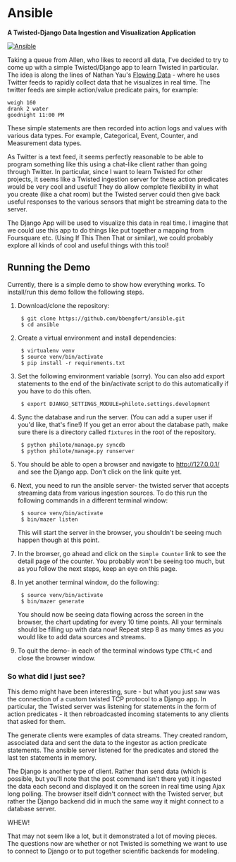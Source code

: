 Ansible
=======
**A Twisted-Django Data Ingestion and Visualization Application**

[![Ansible][ansible.png]][ansible.png]

Taking a queue from Allen, who likes to record all data, I've decided to try to come up with a simple Twisted/Django app to learn Twisted in particular. The idea is along the lines of Nathan Yau's [Flowing Data](http://your.flowingdata.com/home/) - where he uses Twitter feeds to rapidly collect data that he visualizes in real time. The twitter feeds are simple action/value predicate pairs, for example:

    weigh 160
    drank 2 water
    goodnight 11:00 PM

These simple statements are then recorded into action logs and values with various data types. For example, Categorical, Event, Counter, and Measurement data types.

As Twitter is a text feed, it seems perfectly reasonable to be able to program something like this using a chat-like client rather than going through Twitter. In particular, since I want to learn Twisted for other projects, it seems like a Twisted ingestion server for these action predicates would be very cool and useful! They do allow complete flexibility in what you create (like a chat room) but the Twisted server could then give back useful responses to the various sensors that might be streaming data to the server.

The Django App will be used to visualize this data in real time. I imagine that we could use this app to do things like put together a mapping from Foursquare etc. (Using If This Then That or similar), we could probably explore all kinds of cool and useful things with this tool!

## Running the Demo ##

Currently, there is a simple demo to show how everything works. To install/run this demo follow the following steps.

1. Download/clone the repository:

        $ git clone https://github.com/bbengfort/ansible.git
        $ cd ansible

2. Create a virtual environment and install dependencies:

        $ virtualenv venv
        $ source venv/bin/activate
        $ pip install -r requirements.txt
        
3. Set the following environment variable (sorry). You can also add export statements to the end of the bin/activate script to do this automatically if you have to do this often. 

        $ export DJANGO_SETTINGS_MODULE=philote.settings.development

4. Sync the database and run the server. (You can add a super user if you'd like, that's fine!) If you get an error about the database path, make sure there is a directory called `fixtures` in the root of the repository. 

        $ python philote/manage.py syncdb
        $ python philote/manage.py runserver

5. You should be able to open a browser and navigate to http://127.0.0.1/ and see the Django app. Don't click on the link quite yet.

6. Next, you need to run the ansible server- the twisted server that accepts streaming data from various ingestion sources. To do this run the following commands in a different terminal window:

        $ source venv/bin/activate
        $ bin/mazer listen
        
    This will start the server in the browser, you shouldn't be seeing much happen though at this point. 
    
7. In the browser, go ahead and click on the `Simple Counter` link to see the detail page of the counter. You probably won't be seeing too much, but as you follow the next steps, keep an eye on this page. 

8. In yet another terminal window, do the following:

        $ source venv/bin/activate
        $ bin/mazer generate

    You should now be seeing data flowing across the screen in the browser, the chart updating for every 10 time points. All your terminals should be filling up with data now! Repeat step 8 as many times as you would like to add data sources and streams. 
    
9. To quit the demo- in each of the terminal windows type `CTRL+C` and close the browser window. 

### So what did I just see? ###

This demo might have been interesting, sure - but what you just saw was the connection of a custom twisted TCP protocol to a Django app. In particular, the Twisted server was listening for statements in the form of action predicates - it then rebroadcasted incoming statements to any clients that asked for them. 

The generate clients were examples of data streams. They created random, associated data and sent the data to the ingestor as action predicate statements. The ansible server listened for the predicates and stored the last ten statements in memory. 

The Django is another type of client. Rather than send data (which is possible, but you'll note that the post command isn't there yet) it ingested the data each second and displayed it on the screen in real time using Ajax long polling. The browser itself didn't connect with the Twisted server, but rather the Django backend did in much the same way it might connect to a database server. 

WHEW! 

That may not seem like a lot, but it demonstrated a lot of moving pieces. The questions now are whether or not Twisted is something we want to use to connect to Django or to put together scientific backends for modeling. 

<!-- References -->
[ansible.png]: http://www.endersansible.com/wp-content/uploads/2012/05/Darians_Battleschool.jpg
